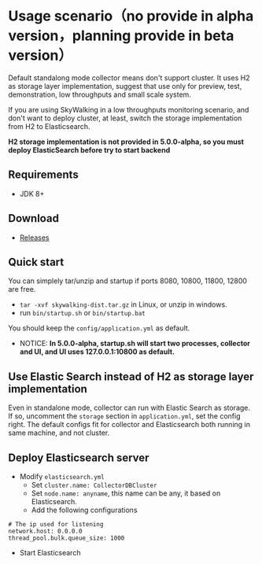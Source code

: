 # Usage scenario（no provide in alpha version，planning provide in beta version）
Default standalong mode collector means don't support cluster. It uses H2 as storage layer implementation, suggest that use only for preview, test, demonstration, low throughputs and small scale system.

If you are using SkyWalking in a low throughputs monitoring scenario, and don't want to deploy cluster, at least, switch the storage implementation from H2 to Elasticsearch.

**H2 storage implementation is not provided in 5.0.0-alpha, so you must deploy ElasticSearch before try to start backend**

## Requirements
* JDK 8+

## Download
* [Releases](https://github.com/apache/incubator-skywalking/releases)

## Quick start
You can simplely tar/unzip and startup if ports 8080, 10800, 11800, 12800 are free.

- `tar -xvf skywalking-dist.tar.gz` in Linux, or unzip in windows.
- run `bin/startup.sh` or `bin/startup.bat`

You should keep the `config/application.yml` as default.

- NOTICE: **In 5.0.0-alpha, startup.sh will start two processes, collector and UI, and UI uses 127.0.0.1:10800 as default.**

## Use Elastic Search instead of H2 as storage layer implementation
Even in standalone mode, collector can run with Elastic Search as storage. If so, uncomment the `storage` section in `application.yml`, set the config right. The default configs fit for collector and Elasticsearch both running in same machine, and not cluster.

## Deploy Elasticsearch server
- Modify `elasticsearch.yml`
  - Set `cluster.name: CollectorDBCluster`
  - Set `node.name: anyname`, this name can be any, it based on Elasticsearch.
  - Add the following configurations

```
# The ip used for listening
network.host: 0.0.0.0
thread_pool.bulk.queue_size: 1000
```

- Start Elasticsearch
